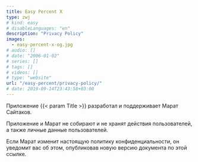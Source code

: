 ```yaml
---
title: Easy Percent Ⅹ
type: zwj
# kind: easy
# disableLanguages: "en"
description: "Privacy Policy"
images:
  - easy-percent-x-og.jpg
# audio: []
# date: "2006-01-02"
# series: []
# tags: []
# videos: []
# type: "website"
url: "/easy-percent/privacy-policy/"
# date: 2019-09-14T23:43:58+03:00
---
```


Приложение {{< param Title >}} разработал и поддерживает Марат Сайтаков.

Приложение и Марат не собирают и не хранят действия пользователей, а также личные данные пользователей.

Если Марат изменит настоящую политику конфиденциальности, он уведомит вас об этом, опубликовав новую версию документа по этой ссылке.
